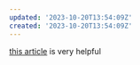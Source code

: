 ```yaml
---
updated: '2023-10-20T13:54:09Z'
created: '2023-10-20T13:54:09Z'
---
```

[this article](https://www.rockmnation.com/2021/1/4/22211605/advanced-analytics-understanding-efficiency-margin-adjusted) is very helpful